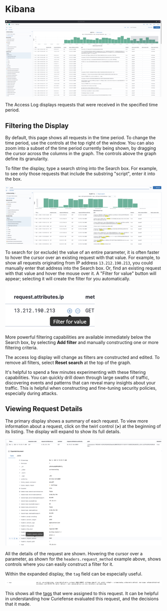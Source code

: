 # Kibana

![](../.gitbook/assets/Access-Log.png)

The Access Log displays requests that were received in the specified time period.

## Filtering the Display

By default, this page shows all requests in the time period. To change the time period, use the controls at the top right of the window. You can also zoom into a subset of the time period currently being shown, by dragging the cursor across the columns in the graph. The controls above the graph define its granularity.

To filter the display, type a search string into the Search box. For example, to see only those requests that include the substring "script", enter it into the box.

![](../.gitbook/assets/Access-Log-Filtering-script.png)

To search for (or exclude) the value of an entire parameter, it is often faster to hover the cursor over an existing request with that value. For example, to show all requests originating from IP address `13.212.190.213`, you could manually enter that address into the Search box. Or, find an existing request with that value and hover the mouse over it. A "Filter for value" button will appear; selecting it will create the filter for you automatically.

![](../.gitbook/assets/Access-Log-filter-for-value.png)

More powerful filtering capabilities are available immediately below the Search box, by selecting **Add filter** and manually constructing one or more filtering criteria. 

The access log display will change as filters are constructed and edited. To remove all filters, select **Reset search** at the top of the graph.

It's helpful to spend a few minutes experimenting with these filtering capabilities. You can quickly drill down through large swaths of traffic, discovering events and patterns that can reveal many insights about your traffic. This is helpful when constructing and fine-tuning security policies, especially during attacks.

## Viewing Request Details

The primary display shows a summary of each request. To view more information about a request, click on the twirl control (**>**) at the beginning of its listing. The display will expand to show its full details.

![](<../.gitbook/assets/Access-log-expanded (1).png>)

All the details of the request are shown. Hovering the cursor over a parameter, as shown for the `headers.request_method` example above, shows controls where you can easily construct a filter for it.

Within the expanded display, the `tag` field can be especially useful.

![](../.gitbook/assets/Access-log-tags.png)

This shows all the [tags](../reference/tags.md) that were assigned to this request. It can be helpful in understanding how Curiefense evaluated this request, and the decisions that it made. 
